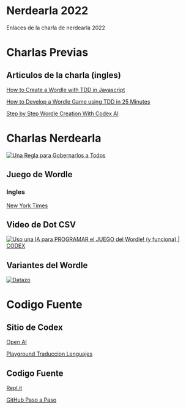 # Nerdearla 2022

Enlaces de la charla de nerdearla 2022

# Charlas Previas

## Articulos de la charla (ingles)

[How to Create a Wordle with TDD in Javascript](https://maximilianocontieri.com/how-to-create-a-wordle-with-tdd-in-javascript)

[How to Develop a Wordle Game using TDD in 25 Minutes](https://maximilianocontieri.com/how-to-develop-a-wordle-game-using-tdd-in-25-minutes)

[Step by Step Wordle Creation With Codex AI](https://maximilianocontieri.com/step-by-step-wordle-creation-with-codex-ai)

# Charlas Nerdearla

[![Una Regla para Gobernarlos a Todos](https://img.youtube.com/vi/A0ZjnGN8DIs/maxresdefault.jpg)](https://youtu.be/A0ZjnGN8DIs) 

## Juego de Wordle 

### Ingles

[New York Times](https://www.nytimes.com/games/wordle/index.html)

## Video de Dot CSV

[![Uso una IA para PROGRAMAR el JUEGO del Wordle! (y funciona) | CODEX](https://img.youtube.com/vi/FQqwynsDs7A/maxresdefault.jpg)](https://youtu.be/FQqwynsDs7AA) 

## Variantes del Wordle

[![Datazo](https://img.youtube.com/vi/MoFpmG5sKW4/maxresdefault.jpg)](https://youtu.be/MoFpmG5sKW4) 

# Codigo Fuente

## Sitio de Codex

[Open AI](https://beta.openai.com/)

[Playground Traduccion Lenguajes](https://beta.openai.com/playground/p/default-js-to-py?model=code-davinci-002)

## Codigo Fuente

[Repl.it](https://replit.com/@mcsee/Wordle-TDD)

[GitHub Paso a Paso](https://github.com/mcsee/Software-Design-Articles/blob/main/Articles/Wordle/Step%20by%20Step%20Wordle%20Creation%20With%20Codex%20AI/readme.md)
